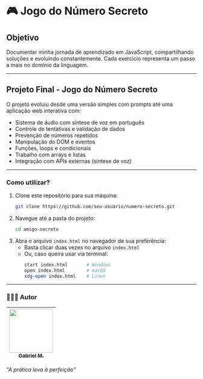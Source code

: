 # 🎮 Jogo do Número Secreto

## Objetivo
Documentar minha jornada de aprendizado em JavaScript, compartilhando soluções e evoluindo constantemente. Cada exercício representa um passo a mais no domínio da linguagem.

---

## Projeto Final - Jogo do Número Secreto

O projeto evoluiu desde uma versão simples com prompts até uma aplicação web interativa com:

- Sistema de áudio com síntese de voz em português
- Controle de tentativas e validação de dados
- Prevenção de números repetidos
- Manipulação do DOM e eventos
- Funções, loops e condicionais
- Trabalho com arrays e listas
- Integração com APIs externas (síntese de voz)

---

### Como utilizar?

1. Clone este repositório para sua máquina:
   ```bash
   git clone https://github.com/seu-usuario/numero-secreto.git
   ```
2. Navegue até a pasta do projeto:
   ```bash
   cd amigo-secreto
   ```
3. Abra o arquivo `index.html` no navegador de sua preferência:
   - Basta clicar duas vezes no arquivo `index.html`
   - Ou, caso queira usar via terminal:
     ```bash
     start index.html       # Windows
     open index.html        # macOS
     xdg-open index.html    # Linux
     ```
---

### 👨🏻‍💻 Autor

| [<img loading="lazy" src="https://github.com/qxcyll.png" width=115><br><sub>Gabriel M.</sub>](https://github.com/qxcyll) |
| :---: |

*"A prática leva à perfeição"* 
